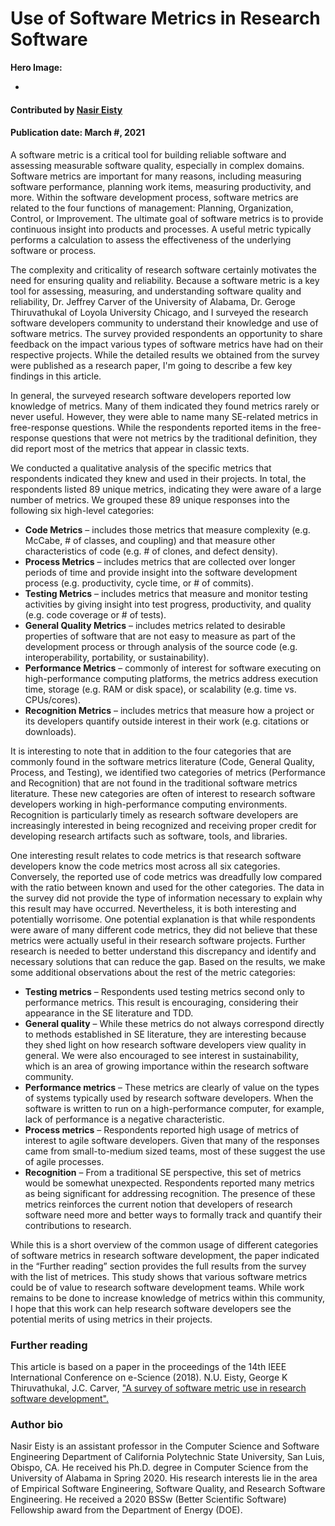 # Use of Software Metrics in Research Software

**Hero Image:**

 - 

#### Contributed by [Nasir Eisty](linkhere)

#### Publication date: March #, 2021

A software metric is a critical tool for building reliable software and assessing measurable software quality, especially in complex domains. Software metrics are important for many reasons, including measuring software performance, planning work items, measuring productivity, and more. Within the software development process, software metrics are related to the four functions of management: Planning, Organization, Control, or Improvement. The ultimate goal of software metrics is to provide continuous insight into products and processes. A useful metric typically performs a calculation to assess the effectiveness of the underlying software or process. 

The complexity and criticality of research software certainly motivates the need for ensuring quality and reliability. Because a software metric is a key tool for assessing, measuring, and understanding software quality and reliability, Dr. Jeffrey Carver of the University of Alabama, Dr. Geroge Thiruvathukal of Loyola University Chicago, and I surveyed the research software developers community to understand their knowledge and use of software metrics. The survey provided respondents an opportunity to share feedback on the impact various types of software metrics have had on their respective projects. While the detailed results we obtained from the survey were published as a research paper, I'm going to describe a few key findings in this article.

In general, the surveyed research software developers reported low knowledge of metrics. Many of them indicated they found metrics rarely or never useful. However, they were able to name many SE-related metrics in free-response questions. While the respondents reported items in the free-response questions that were not metrics by the traditional definition, they did report most of the metrics that appear in classic texts.

We conducted a qualitative analysis of the specific metrics that respondents indicated they knew and used in their projects. In total, the respondents listed 89 unique metrics, indicating they were aware of a large number of metrics. We grouped these 89 unique responses into the following six high-level categories:
* **Code Metrics** – includes those metrics that measure complexity (e.g. McCabe, # of classes, and coupling) and that measure other characteristics of code (e.g. # of clones, and defect density).
* **Process Metrics** – includes metrics that are collected over longer periods of time and provide insight into the software development process (e.g. productivity, cycle time, or # of commits).
* **Testing Metrics** – includes metrics that measure and monitor testing activities by giving insight into test progress, productivity, and quality (e.g. code coverage or # of tests).
* **General Quality Metrics** – includes metrics related to desirable properties of software that are not easy to measure as part of the development process or through analysis of the source code (e.g. interoperability, portability, or sustainability).
* **Performance Metrics** – commonly of interest for software executing on high-performance computing platforms, the metrics address execution time, storage (e.g. RAM or disk space), or scalability (e.g. time vs. CPUs/cores).
* **Recognition Metrics** – includes metrics that measure how a project or its developers quantify outside interest in their work (e.g. citations or downloads). 

It is interesting to note that in addition to the four categories that are commonly found in the software metrics literature (Code, General Quality, Process, and Testing), we identified two categories of metrics (Performance and Recognition) that are not found in the traditional software metrics literature. These new categories are often of interest to research software developers working in high-performance computing environments. Recognition is particularly timely as research software developers are increasingly interested in being recognized and receiving proper credit for developing research artifacts such as software, tools, and libraries.

One interesting result relates to code metrics is that research software developers know the code metrics most across all six categories. Conversely, the reported use of code metrics was dreadfully low compared with the ratio between known and used for the other categories. The data in the survey did not provide the type of information necessary to explain why this result may have occurred. Nevertheless, it is both interesting and potentially worrisome. One potential explanation is that while respondents were aware of many different code metrics, they did not believe that these metrics were actually useful in their research software projects. Further research is needed to better understand this discrepancy and identify and necessary solutions that can reduce the gap. Based on the results, we make some additional observations about the rest of the metric categories:
* **Testing metrics** – Respondents used testing metrics second only to performance metrics. This result is encouraging, considering their appearance in the SE literature and TDD.
* **General quality** – While these metrics do not always correspond directly to methods established in SE literature, they are interesting because they shed light on how research software developers view quality in general. We were also encouraged to see interest in sustainability, which is an area of growing importance within the research software community.
* **Performance metrics** – These metrics are clearly of value on the types of systems typically used by research software developers. When the software is written to run on a high-performance computer, for example, lack of performance is a negative characteristic.
* **Process metrics** – Respondents reported high usage of metrics of interest to agile software developers. Given that many of the responses came from small-to-medium sized teams, most of these suggest the use of agile processes.
* **Recognition** – From a traditional SE perspective, this set of metrics would be somewhat unexpected. Respondents reported many metrics as being significant for addressing recognition. The presence of these metrics reinforces the current notion that developers of research software need more and better ways to formally track and quantify their contributions to research.

While this is a short overview of the common usage of different categories of software metrics in research software development, the paper indicated in the “Further reading” section provides the full results from the survey with the list of metrices. This study shows that various software metrics could  be of value to research software development teams. While work remains to be done to increase knowledge of metrics within this community, I hope that this work can help research software developers see the potential merits of using metrics in their projects.

### Further reading
This article is based on a paper in the proceedings of the 14th IEEE International Conference on e-Science (2018). N.U. Eisty, George K Thiruvathukal, J.C. Carver,  ["A survey of software metric use in research software development".](https://ieeexplore.ieee.org/document/8588655)

### Author bio
Nasir Eisty is an assistant professor in the Computer Science and Software Engineering Department of California Polytechnic State University, San Luis, Obispo, CA. He received his Ph.D. degree in Computer Science from the University of Alabama in Spring 2020. His research interests lie in the area of Empirical Software Engineering, Software Quality, and Research Software Engineering. He received a 2020 BSSw (Better Scientific Software) Fellowship award from the Department of Energy (DOE).
